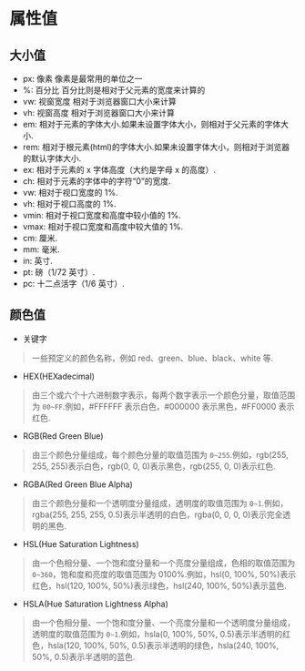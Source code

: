 # 属性值

## 大小值

- px: 像素 像素是最常用的单位之一
- %: 百分比 百分比则是相对于父元素的宽度来计算的
- vw: 视窗宽度 相对于浏览器窗口大小来计算
- vh: 视窗高度 相对于浏览器窗口大小来计算
- em: 相对于元素的字体大小.如果未设置字体大小，则相对于父元素的字体大小.
- rem: 相对于根元素(html)的字体大小.如果未设置字体大小，则相对于浏览器的默认字体大小.
- ex: 相对于元素的 x 字体高度（大约是字母 x 的高度）.
- ch: 相对于元素的字体中的字符“0”的宽度.
- vw: 相对于视口宽度的 1%.
- vh: 相对于视口高度的 1%.
- vmin: 相对于视口宽度和高度中较小值的 1%.
- vmax: 相对于视口宽度和高度中较大值的 1%.
- cm: 厘米.
- mm: 毫米.
- in: 英寸.
- pt: 磅（1/72 英寸）.
- pc: 十二点活字（1/6 英寸）.

## 颜色值

- 关键字

> 一些预定义的颜色名称，例如 red、green、blue、black、white 等.

- HEX(HEXadecimal)

> 由三个或六个十六进制数字表示，每两个数字表示一个颜色分量，取值范围为 `00~FF`.例如，#FFFFFF 表示白色，#000000 表示黑色，#FF0000 表示红色.

- RGB(Red Green Blue)

> 由三个颜色分量组成，每个颜色分量的取值范围为 `0~255`.例如，rgb(255, 255, 255)表示白色，rgb(0, 0, 0)表示黑色，rgb(255, 0, 0)表示红色.

- RGBA(Red Green Blue Alpha)

> 由三个颜色分量和一个透明度分量组成，透明度的取值范围为 `0~1`.例如，rgba(255, 255, 255, 0.5)表示半透明的白色，rgba(0, 0, 0, 0)表示完全透明的黑色.

- HSL(Hue Saturation Lightness)

> 由一个色相分量、一个饱和度分量和一个亮度分量组成，色相的取值范围为 `0~360`，饱和度和亮度的取值范围为 0100%.例如，hsl(0, 100%, 50%)表示红色，hsl(120, 100%, 50%)表示绿色，hsl(240, 100%, 50%)表示蓝色.

- HSLA(Hue Saturation Lightness Alpha)

> 由一个色相分量、一个饱和度分量、一个亮度分量和一个透明度分量组成，透明度的取值范围为 `0~1`.例如，hsla(0, 100%, 50%, 0.5)表示半透明的红色，hsla(120, 100%, 50%, 0.5)表示半透明的绿色，hsla(240, 100%, 50%, 0.5)表示半透明的蓝色.
